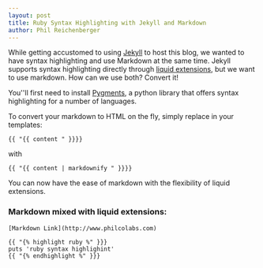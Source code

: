 ```yaml
---
layout: post
title: Ruby Syntax Highlighting with Jekyll and Markdown
author: Phil Reichenberger
---
```


While getting accustomed to using [Jekyll](https://github.com/mojombo/jekyll)
to host this blog, we wanted to have
syntax highlighting and use Markdown at the same time.
Jekyll supports syntax highlighting directly through
[liquid extensions](https://github.com/mojombo/jekyll/wiki/Liquid-Extensions),
but we want to use markdown. How can we use both? Convert it!

You''ll first need to install [Pygments](http://pygments.org), a python library that offers syntax highlighting for a number of languages.

To convert your markdown to HTML on the fly, simply replace in your templates:

    {{ "{{ content " }}}}
with

    {{ "{{ content | markdownify " }}}}

You can now have the ease of markdown with the flexibility of liquid extensions.
### Markdown mixed with liquid extensions:
    [Markdown Link](http://www.philcolabs.com)

    {{ "{% highlight ruby %" }}}
    puts 'ruby syntax highlighint'
    {{ "{% endhighlight %" }}}

